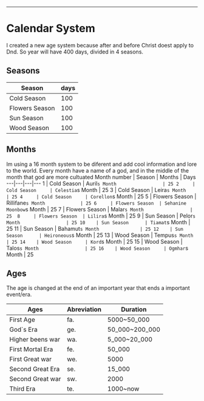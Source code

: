 ---
# Calendar System
I created a new age system because after and before Christ doest apply to Dnd. So year will have 400 days, divided in 4 seasons.  

## Seasons
Season  |days
---|---  
Cold Season    | 100  
Flowers Season | 100  
Sun Season     | 100  
Wood Season    | 100  

## Months
Im using a 16 month system to be diferent and add cool information and lore to the world.
Every month have a name of a god, and in the middle of the month that god are more cultuated
Month number  | Season          | Months                        | Days
---|---|---|---
1     | Cold Season     | Auril`s Month                 | 25
2     | Cold Season     | Celestia`s Month              | 25
3     | Cold Season     | Leira`s Month                 | 25
4     | Cold Season     | Corellon`s Month              | 25
5     | Flowers Season  | Rillifane`s Month             | 25
6     | Flowers Season  | Sehanine Moonbow`s Month      | 25
7     | Flowers Season  | Malar`s Month                 | 25 
8     | Flowers Season  | Lilira`s Month                | 25
9     | Sun Season      | Pelor`s Month                 | 25
10    | Sun Season      | Tiamat`s Month                | 25
11    | Sun Season      | Bahamut`s Month               | 25
12    | Sun Season      | Heironeous`s Month            | 25
13    | Wood Season     | Tempus`s Month                | 25
14    | Wood Season     | Kord`s Month                  | 25
15    | Wood Season     | Talos`s Month                 | 25
16    | Wood Season     | Ogmhar`s Month                | 25

## Ages
The age is changed at the end of an important year that ends a important event/era.

Ages | Abreviation | Duration
---|---|---
First Age           | fa. | 5000~50_000
God`s Era           | ge. | 50_000~200_000
Higher beens war    | wa. | 5_000~20_000
First Mortal Era    | fe. | 50_000
First Great war     | we. | 5000
Second Great Era    | se. | 15_000
Second Great war    | sw. | 2000
Third Era           | te. | 1000~now
